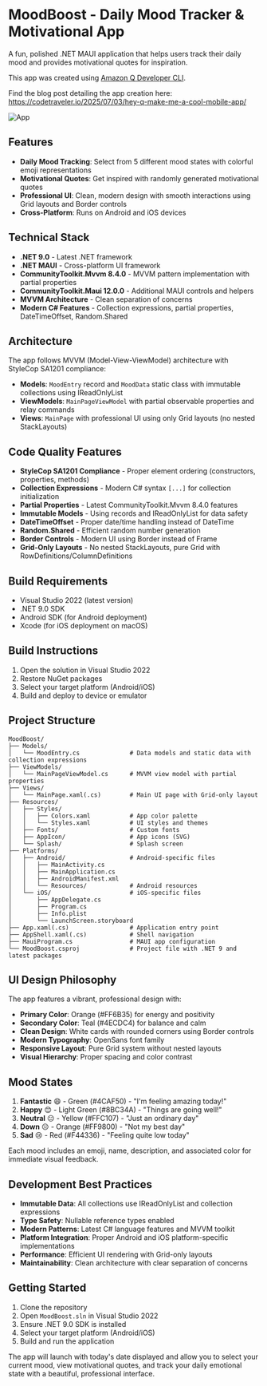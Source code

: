 # MoodBoost - Daily Mood Tracker & Motivational App

A fun, polished .NET MAUI application that helps users track their daily mood and provides motivational quotes for inspiration. 

This app was created using [Amazon Q Developer CLI](https://docs.aws.amazon.com/amazonq/latest/qdeveloper-ug/command-line.html?trk=26a307dd-f6c6-4133-a99f-0388d1304aef&sc_channel=el).

Find the blog post detailing the app creation here: https://codetraveler.io/2025/07/03/hey-q-make-me-a-cool-mobile-app/

![App](./blog/Screenshot.png)

## Features

- **Daily Mood Tracking**: Select from 5 different mood states with colorful emoji representations
- **Motivational Quotes**: Get inspired with randomly generated motivational quotes
- **Professional UI**: Clean, modern design with smooth interactions using Grid layouts and Border controls
- **Cross-Platform**: Runs on Android and iOS devices

## Technical Stack

- **.NET 9.0** - Latest .NET framework
- **.NET MAUI** - Cross-platform UI framework
- **CommunityToolkit.Mvvm 8.4.0** - MVVM pattern implementation with partial properties
- **CommunityToolkit.Maui 12.0.0** - Additional MAUI controls and helpers
- **MVVM Architecture** - Clean separation of concerns
- **Modern C# Features** - Collection expressions, partial properties, DateTimeOffset, Random.Shared

## Architecture

The app follows MVVM (Model-View-ViewModel) architecture with StyleCop SA1201 compliance:

- **Models**: `MoodEntry` record and `MoodData` static class with immutable collections using IReadOnlyList
- **ViewModels**: `MainPageViewModel` with partial observable properties and relay commands
- **Views**: `MainPage` with professional UI using only Grid layouts (no nested StackLayouts)

## Code Quality Features

- **StyleCop SA1201 Compliance** - Proper element ordering (constructors, properties, methods)
- **Collection Expressions** - Modern C# syntax `[...]` for collection initialization
- **Partial Properties** - Latest CommunityToolkit.Mvvm 8.4.0 features
- **Immutable Models** - Using records and IReadOnlyList for data safety
- **DateTimeOffset** - Proper date/time handling instead of DateTime
- **Random.Shared** - Efficient random number generation
- **Border Controls** - Modern UI using Border instead of Frame
- **Grid-Only Layouts** - No nested StackLayouts, pure Grid with RowDefinitions/ColumnDefinitions

## Build Requirements

- Visual Studio 2022 (latest version)
- .NET 9.0 SDK
- Android SDK (for Android deployment)
- Xcode (for iOS deployment on macOS)

## Build Instructions

1. Open the solution in Visual Studio 2022
2. Restore NuGet packages
3. Select your target platform (Android/iOS)
4. Build and deploy to device or emulator

## Project Structure

```
MoodBoost/
├── Models/
│   └── MoodEntry.cs              # Data models and static data with collection expressions
├── ViewModels/
│   └── MainPageViewModel.cs      # MVVM view model with partial properties
├── Views/
│   └── MainPage.xaml(.cs)        # Main UI page with Grid-only layout
├── Resources/
│   ├── Styles/
│   │   ├── Colors.xaml           # App color palette
│   │   └── Styles.xaml           # UI styles and themes
│   ├── Fonts/                    # Custom fonts
│   ├── AppIcon/                  # App icons (SVG)
│   └── Splash/                   # Splash screen
├── Platforms/
│   ├── Android/                  # Android-specific files
│   │   ├── MainActivity.cs
│   │   ├── MainApplication.cs
│   │   ├── AndroidManifest.xml
│   │   └── Resources/            # Android resources
│   └── iOS/                      # iOS-specific files
│       ├── AppDelegate.cs
│       ├── Program.cs
│       ├── Info.plist
│       └── LaunchScreen.storyboard
├── App.xaml(.cs)                 # Application entry point
├── AppShell.xaml(.cs)            # Shell navigation
├── MauiProgram.cs                # MAUI app configuration
└── MoodBoost.csproj              # Project file with .NET 9 and latest packages
```

## UI Design Philosophy

The app features a vibrant, professional design with:
- **Primary Color**: Orange (#FF6B35) for energy and positivity
- **Secondary Color**: Teal (#4ECDC4) for balance and calm
- **Clean Design**: White cards with rounded corners using Border controls
- **Modern Typography**: OpenSans font family
- **Responsive Layout**: Pure Grid system without nested layouts
- **Visual Hierarchy**: Proper spacing and color contrast

## Mood States

1. **Fantastic** 😄 - Green (#4CAF50) - "I'm feeling amazing today!"
2. **Happy** 😊 - Light Green (#8BC34A) - "Things are going well!"
3. **Neutral** 😐 - Yellow (#FFC107) - "Just an ordinary day"
4. **Down** 😔 - Orange (#FF9800) - "Not my best day"
5. **Sad** 😢 - Red (#F44336) - "Feeling quite low today"

Each mood includes an emoji, name, description, and associated color for immediate visual feedback.

## Development Best Practices

- **Immutable Data**: All collections use IReadOnlyList and collection expressions
- **Type Safety**: Nullable reference types enabled
- **Modern Patterns**: Latest C# language features and MVVM toolkit
- **Platform Integration**: Proper Android and iOS platform-specific implementations
- **Performance**: Efficient UI rendering with Grid-only layouts
- **Maintainability**: Clean architecture with clear separation of concerns

## Getting Started

1. Clone the repository
2. Open `MoodBoost.sln` in Visual Studio 2022
3. Ensure .NET 9.0 SDK is installed
4. Select your target platform (Android/iOS)
5. Build and run the application

The app will launch with today's date displayed and allow you to select your current mood, view motivational quotes, and track your daily emotional state with a beautiful, professional interface.
